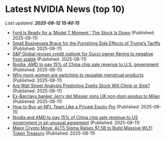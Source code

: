 # Latest NVIDIA News (top 10)
_Last updated: **2025-08-12 15:40:15**_

- [Ford Is Ready for a ‘Model T Moment.’ The Stock Is Down](https://biztoc.com/x/79f797a18ec95e13) (Published: 2025-08-11)
- [Small Businesses Brace for the Punishing Side Effects of Trump’s Tariffs](https://biztoc.com/x/4c98689258cfebaa) (Published: 2025-08-11)
- [S&P Global revises credit outlook for Gucci owner Kering to negative from stable](https://biztoc.com/x/63945222ff684dde) (Published: 2025-08-11)
- [Nvidia, AMD to pay 15% of China chip sale revenue to U.S. government](https://biztoc.com/x/3adbd08e6418bc90) (Published: 2025-08-11)
- [Why more women are switching to reusable menstrual products](https://biztoc.com/x/f3187caacfcc3a52) (Published: 2025-08-11)
- [Are Wall Street Analysts Predicting Zoetis Stock Will Climb or Sink?](https://biztoc.com/x/35579b46723815fd) (Published: 2025-08-11)
- [Ex-Barclays banker Jerry del Missier joins UK non-dom exodus to Milan](https://biztoc.com/x/37f0c3816be0fdc9) (Published: 2025-08-11)
- [How to Buy an NFL Team Like a Private Equity Pro](https://biztoc.com/x/f1602e580e9e4494) (Published: 2025-08-11)
- [Nvidia and AMD to pay 15% of China chip sale revenue to US government in an unusual agreement](https://biztoc.com/x/e1efdac5558ad5b2) (Published: 2025-08-11)
- [Major Crypto Move: ALT5 Sigma Raises $1.5B to Build Massive WLFI Token Treasury](https://biztoc.com/x/d0b4828d9f8c0594) (Published: 2025-08-11)
